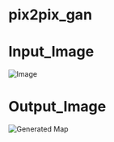 # pix2pix_gan

# Input_Image
![Image](evalution/input_499.png)


# Output_Image
![Generated Map](evalution/y_gen_499.png)

